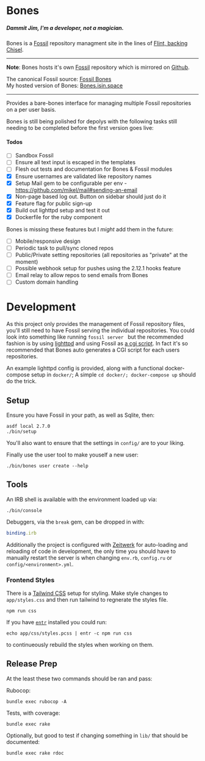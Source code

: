 # Bones
##### Dammit Jim, I'm a developer, not a magician.

Bones is a [Fossil](https://fossil-scm.org/) repository managment site in the
lines of [Flint, backing
Chisel](https://chiselapp.com/user/rkeene/repository/flint).

---

**Note**: Bones hosts it's own [Fossil](https://bones.isin.space/user/JoshAshby/repository/Bones/) repository which is mirrored on [Github](https://github.com/JoshAshby/bones).  

The canonical Fossil source: [Fossil Bones](https://bones.isin.space/user/JoshAshby/repository/Bones/)  
My hosted version of Bones: [Bones.isin.space](https://bones.isin.space)  

---

Provides a bare-bones interface for managing multiple Fossil repositories on a
per user basis.

Bones is still being polished for depolys with the following tasks still
needing to be completed before the first version goes live:

#### Todos

- [ ] Sandbox Fossil
- [ ] Ensure all text input is escaped in the templates
- [ ] Flesh out tests and documentation for Bones & Fossil modules
- [x] Ensure usernames are validated like repository names
- [x] Setup Mail gem to be configurable per env - https://github.com/mikel/mail#sending-an-email
- [x] Non-page based log out. Button on sidebar should just do it
- [x] Feature flag for public sign-up
- [x] Build out lighttpd setup and test it out
- [x] Dockerfile for the ruby component

Bones is missing these features but I *might* add them in the future:  

- [ ] Mobile/responsive design
- [ ] Periodic task to pull/sync cloned repos
- [ ] Public/Private setting repositories (all repositories as "private" at the
  moment)
- [ ] Possible webhook setup for pushes using the 2.12.1 hooks feature
- [ ] Email relay to allow repos to send emails from Bones
- [ ] Custom domain handling

# Development

As this project only provides the management of Fossil repository files, you'll
still need to have Fossil serving the individual repositories. You could look
into something like running `fossil server ` but the recommended fashion is by
using [lighttpd](http://www.lighttpd.net/) and using Fossil as [a cgi
script](https://fossil-scm.org/home/doc/trunk/www/server/any/cgi.md). In fact
it's so recommended that Bones auto generates a CGI script for each users
repositories.

An example lighttpd config is provided, along with a functional docker-compose
setup in `docker/`; A simple `cd docker/; docker-compose up` should do the
trick.

## Setup

Ensure you have Fossil in your path, as well as Sqlite, then:

```shell
asdf local 2.7.0
./bin/setup
```

You'll also want to ensure that the settings in `config/` are to your liking.

Finally use the user tool to make youself a new user:

```shell
./bin/bones user create --help
```

## Tools

An IRB shell is available with the environment loaded up via:

```shell
./bin/console
```

Debuggers, via the `break` gem, can be dropped in with:

```ruby
binding.irb
```

Additionally the project is configured with
[Zeitwerk](https://github.com/fxn/zeitwerk) for auto-loading and reloading of
code in development, the only time you should have to manually restart the
server is when changing `env.rb`, `config.ru` or `config/<environment>.yml`.

### Frontend Styles

There is a [Tailwind CSS](https://tailwindcss.com/) setup for styling. Make style changes to
`app/styles.css` and then run tailwind to regnerate the styles file.

```shell
npm run css
```

If you have [`entr`](http://eradman.com/entrproject/) installed you could run:

```shell
echo app/css/styles.pcss | entr -c npm run css
```

to continueously rebuild the styles when working on them.

## Release Prep

At the least these two commands should be ran and pass:

Rubocop:

```shell
bundle exec rubocop -A
```

Tests, with coverage:

```shell
bundle exec rake
```

Optionally, but good to test if changing something in `lib/` that should be
documented:
```shell
bundle exec rake rdoc
```
